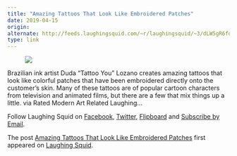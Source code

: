 ```yaml
---
title: "Amazing Tattoos That Look Like Embroidered Patches"
date: 2019-04-15
origin: 
alternate: http://feeds.laughingsquid.com/~r/laughingsquid/~3/dLW5gR6fq9M/
type: link
---
```


<figure><img src="https://laughingsquid.com/wp-content/uploads/2019/04/Goofy-Embroider-Patch-Tattoo.jpg" class="webfeedsFeaturedVisual"></figure>
<p>Brazilian ink artist Duda “Tattoo You” Lozano creates amazing tattoos that look like colorful patches that have been embroidered directly onto the customer’s skin. Many of these tattoos are of popular cartoon characters from television and animated films, but there are a few that mix things up a little. via Rated Modern Art Related Laughing...</p>
<p>Follow Laughing Squid on <a rel="external noopener" href="https://www.facebook.com/laughingsquid/" data-wpel-link="external" target="_blank">Facebook</a>, <a rel="external noopener" href="https://twitter.com/LaughingSquid" data-wpel-link="external" target="_blank">Twitter</a>, <a rel="external noopener" href="https://flipboard.com/@LaughingSquid" data-wpel-link="external" target="_blank">Flipboard</a> and <a data-wpel-link="internal" href="https://laughingsquid.com/subscribe-to-laughing-squid-by-email/">Subscribe by Email</a>.</p>
<p>The post <a rel="nofollow" href="https://laughingsquid.com/tattoos-that-look-like-embroidered-patches/" data-wpel-link="internal">Amazing Tattoos That Look Like Embroidered Patches</a> first appeared on <a rel="nofollow" href="https://laughingsquid.com" data-wpel-link="internal">Laughing Squid</a>.</p>
